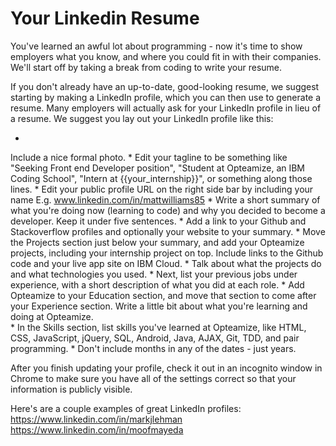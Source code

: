 # Your Linkedin Resume


You've learned an awful lot about programming - now it's time to show employers what you know, and where you could fit in with their companies. We'll start off by taking a break from coding to write your resume.

If you don't already have an up-to-date, good-looking resume, we suggest starting by making a LinkedIn profile, which you can then use to generate a resume. Many employers will actually ask for your LinkedIn profile in lieu of a resume. We suggest you lay out your LinkedIn profile like this:

* 
Include a nice formal photo.
* 
Edit your tagline to be something like "Seeking Front end Developer position", "Student at Opteamize, an IBM Coding School", "Intern at {{your_internship}}", or something along those lines.
* 
Edit your public profile URL on the right side bar by including your name E.g. www.linkedin.com/in/mattwilliams85
* 
Write a short summary of what you're doing now (learning to code) and why you decided to become a developer. Keep it under five sentences.
* 
Add a link to your Github and Stackoverflow profiles and optionally your website to your summary.
* 
Move the Projects section just below your summary, and add your Opteamize projects, including your internship project on top. Include links to the Github code and your live app site on IBM Cloud.
* 
Talk about what the projects do and what technologies you used.
* 
Next, list your previous jobs under experience, with a short description of what you did at each role. 
* 
Add Opteamize to your Education section, and move that section to come after your Experience section. Write a little bit about what you're learning and doing at Opteamize.  
* 
In the Skills section, list skills you've learned at Opteamize, like HTML, CSS, JavaScript, jQuery, SQL, Android, Java, AJAX, Git, TDD, and pair programming.
* 
Don't include months in any of the dates - just years.

After you finish updating your profile, check it out in an incognito window in Chrome to make sure you have all of the settings correct so that your information is publicly visible.

Here's are a couple examples of great LinkedIn profiles: https://www.linkedin.com/in/markjlehman https://www.linkedin.com/in/moofmayeda


